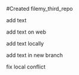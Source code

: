 ﻿#Created filemy_third_repo

add text

add text on web

add text locally

add text in new branch

fix local conflict
